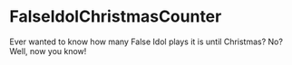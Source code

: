 # FalseIdolChristmasCounter
 Ever wanted to know how many False Idol plays it is until Christmas? No? Well, now you know!

